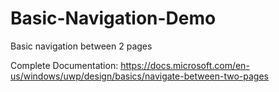 # Basic-Navigation-Demo
Basic navigation between 2 pages

Complete Documentation: https://docs.microsoft.com/en-us/windows/uwp/design/basics/navigate-between-two-pages
